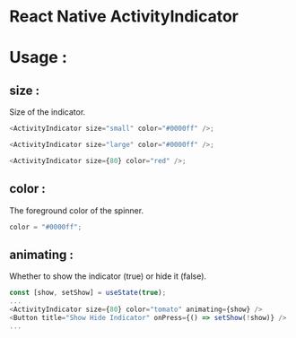 # React Native ActivityIndicator

# Usage :

## size :

Size of the indicator.

```js
<ActivityIndicator size="small" color="#0000ff" />;

<ActivityIndicator size="large" color="#0000ff" />;

<ActivityIndicator size={80} color="red" />;
```

## color :

The foreground color of the spinner.

```js
color = "#0000ff";
```

## animating :

Whether to show the indicator (true) or hide it (false).

```js
const [show, setShow] = useState(true);
...
<ActivityIndicator size={80} color="tomato" animating={show} />
<Button title="Show Hide Indicator" onPress={() => setShow(!show)} />
...
```
